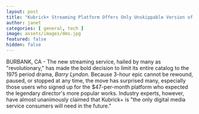 ```yaml
---
layout: post
title: "Kubrick+ Streaming Platform Offers Only Unskippable Version of Barry Lyndon"
author: janet
categories: [ general, tech ]
image: assets/images/dms.jpg
featured: false
hidden: false
---
```


BURBANK, CA - The new streaming service, hailed by many as "revolutionary," has made the bold decision to limit its entire catalog to the 1975 period drama, _Barry Lyndon_. Because 3-hour epic cannot be rewound, paused, or stopped at any time, the move has surprised many, especially those users who signed up for the $47-per-month platform who expected the legendary director's more popular works. Industry experts, however, have almost unanimously claimed that Kubrick+ is "the only digital media service consumers will need in the future."